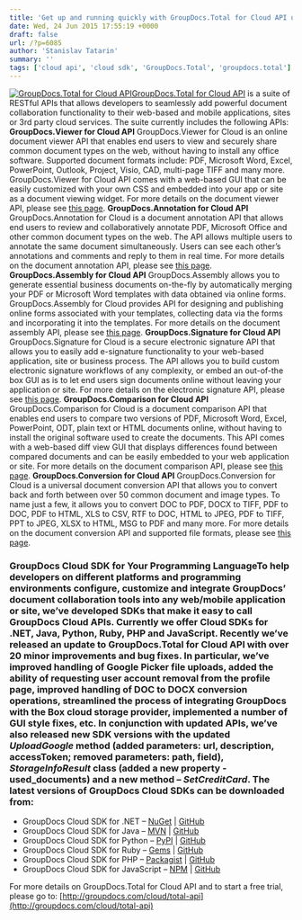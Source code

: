 ```yaml
---
title: 'Get up and running quickly with GroupDocs.Total for Cloud API using the latest SDK version for your programming language'
date: Wed, 24 Jun 2015 17:55:19 +0000
draft: false
url: /?p=6085
author: 'Stanislav Tatarin'
summary: ''
tags: ['cloud api', 'cloud sdk', 'GroupDocs.Total', 'groupdocs.total']
---
```


[![GroupDocs.Total for Cloud API](https://blog.groupdocs.com/wp-content/uploads/sites/4/2015/06/logo-sdk.png)](http://groupdocs.com/cloud/total-api)[GroupDocs.Total for Cloud API](http://groupdocs.com/cloud/total-api) is a suite of RESTful APIs that allows developers to seamlessly add powerful document collaboration functionality to their web-based and mobile applications, sites or 3rd party cloud services. The suite currently includes the following APIs: **GroupDocs.Viewer for Cloud API** GroupDocs.Viewer for Cloud is an online document viewer API that enables end users to view and securely share common document types on the web, without having to install any office software. Supported document formats include: PDF, Microsoft Word, Excel, PowerPoint, Outlook, Project, Visio, CAD, multi-page TIFF and many more. GroupDocs.Viewer for Cloud API comes with a web-based GUI that can be easily customized with your own CSS and embedded into your app or site as a document viewing widget. For more details on the document viewer API, please see [this page](http://groupdocs.com/cloud/document-viewer-api). **GroupDocs.Annotation for Cloud API** GroupDocs.Annotation for Cloud is a document annotation API that allows end users to review and collaboratively annotate PDF, Microsoft Office and other common document types on the web. The API allows multiple users to annotate the same document simultaneously. Users can see each other’s annotations and comments and reply to them in real time. For more details on the document annotation API, please see [this page](http://groupdocs.com/cloud/document-annotation-api). **GroupDocs.Assembly for Cloud API** GroupDocs.Assembly allows you to generate essential business documents on-the-fly by automatically merging your PDF or Microsoft Word templates with data obtained via online forms. GroupDocs.Assembly for Cloud provides API for designing and publishing online forms associated with your templates, collecting data via the forms and incorporating it into the templates. For more details on the document assembly API, please see [this page](http://groupdocs.com/cloud/document-assembly-api). **GroupDocs.Signature for Cloud API** GroupDocs.Signature for Cloud is a secure electronic signature API that allows you to easily add e-signature functionality to your web-based application, site or business process. The API allows you to build custom electronic signature workflows of any complexity, or embed an out-of-the box GUI as is to let end users sign documents online without leaving your application or site. For more details on the electronic signature API, please see [this page](http://groupdocs.com/cloud/total-api). **GroupDocs.Comparison for Cloud API** GroupDocs.Comparison for Cloud is a document comparison API that enables end users to compare two versions of PDF, Microsoft Word, Excel, PowerPoint, ODT, plain text or HTML documents online, without having to install the original software used to create the documents. This API comes with a web-based diff view GUI that displays differences found between compared documents and can be easily embedded to your web application or site. For more details on the document comparison API, please see [this page](http://groupdocs.com/cloud/document-comparison-api). **GroupDocs.Conversion for Cloud API** GroupDocs.Conversion for Cloud is a universal document conversion API that allows you to convert back and forth between over 50 common document and image types. To name just a few, it allows you to convert DOC to PDF, DOCX to TIFF, PDF to DOC, PDF to HTML, XLS to CSV, RTF to DOC, HTML to JPEG, PDF to TIFF, PPT to JPEG, XLSX to HTML, MSG to PDF and many more. For more details on the document conversion API and supported file formats, please see [this page](http://groupdocs.com/cloud/document-conversion-api).

### GroupDocs Cloud SDK for Your Programming LanguageTo help developers on different platforms and programming environments configure, customize and integrate GroupDocs’ document collaboration tools into any web/mobile application or site, we’ve developed SDKs that make it easy to call GroupDocs Cloud APIs. Currently we offer Cloud SDKs for .NET, Java, Python, Ruby, PHP and JavaScript. Recently we’ve released an update to GroupDocs.Total for Cloud API with over 20 minor improvements and bug fixes. In particular, we’ve improved handling of Google Picker file uploads, added the ability of requesting user account removal from the profile page, improved handling of DOC to DOCX conversion operations, streamlined the process of integrating GroupDocs with the Box cloud storage provider, implemented a number of GUI style fixes, etc. In conjunction with updated APIs, we’ve also released new SDK versions with the updated _UploadGoogle_ method (added parameters: url, description, accessToken; removed parameters: path, field), _StorageInfoResult_ class (added a new property - used\_documents) and a new method – _SetCreditCard_. The latest versions of GroupDocs Cloud SDKs can be downloaded from:

*   GroupDocs Cloud SDK for .NET – [NuGet](https://www.nuget.org/packages/groupdocs-dotnet/) | [](https://github.com/groupdocs/groupdocs-dotnet)[GitHub](https://github.com/groupdocs/groupdocs-dotnet)
*   GroupDocs Cloud SDK for Java – [MVN](http://mvnrepository.com/artifact/com.groupdocs/groupdocs-java-client/2.5.0) | [GitHub](https://github.com/groupdocs/groupdocs-java)
*   GroupDocs Cloud SDK for Python – [PyPI](https://pypi.python.org/pypi/groupdocs-python/2.5.0) | [GitHub](https://github.com/groupdocs/groupdocs-python)
*   GroupDocs Cloud SDK for Ruby – [Gems](https://rubygems.org/gems/groupdocs) | [GitHub](https://github.com/groupdocs/groupdocs-ruby)
*   GroupDocs Cloud SDK for PHP – [Packagist](https://packagist.org/packages/groupdocs/groupdocs-php) | [GitHub](https://github.com/groupdocs/groupdocs-php)
*   GroupDocs Cloud SDK for JavaScript – [NPM](https://www.npmjs.com/package/groupdocs-javascript) | [GitHub](https://github.com/groupdocs/groupdocs-javascript)

For more details on GroupDocs.Total for Cloud API and to start a free trial, please go to: [http://groupdocs.com/cloud/total-api](http://groupdocs.com/cloud/total-api)



